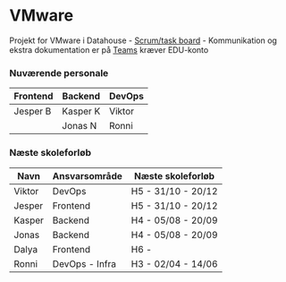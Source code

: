 # VMware

Projekt for VMware i Datahouse - [Scrum/task board](https://github.com/orgs/Mercantec-OSS/projects/7/views/1) - Kommunikation og ekstra dokumentation er på [Teams](https://teams.microsoft.com/l/team/19%3AsOETR9FQ1OiDqeiJ892JGinN1c3gas5aIj3I7pKyDLg1%40thread.tacv2/conversations?groupId=c9572efd-5e6c-43c3-9e9e-30aa3d5ca14e&tenantId=17aab4ce-4b26-487e-9bea-1e2a70348bf0) kræver EDU-konto

### Nuværende personale

| Frontend 	| Backend  	| DevOps 	|
|----------	|----------	|--------	|
| Jesper B 	| Kasper K 	| Viktor 	|
|          	| Jonas N  	| Ronni  	|

### Næste skoleforløb

| Navn   	| Ansvarsområde 	| Næste skoleforløb  	|
|--------	|---------------	|--------------------	|
| Viktor 	| DevOps        	| H5 - 31/10 - 20/12 	|
| Jesper 	| Frontend      	| H5 - 31/10 - 20/12 	|
| Kasper 	| Backend       	| H4 - 05/08 - 20/09 	|
| Jonas  	| Backend       	| H4 - 05/08 - 20/09 	|
| Dalya  	| Frontend       	| H6 -               	|
| Ronni  	| DevOps - Infra 	| H3 - 02/04 - 14/06 	|
